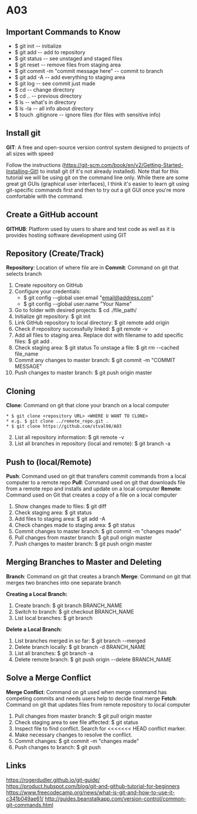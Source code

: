 # A03
Important Commands to Know
--------------------------------
+ $ git init -- initialize
+ $ git add -- add to repository
+ $ git status -- see unstaged and staged files
+ $ git reset -- remove files from staging area
+ $ git commit -m "commit message here" -- commit to branch
+ $ git add -A -- add everything to staging area
+ $ git log -- see commit just made
+ $ cd  -- change directory
+ $ cd .. -- previous directory
+ $ ls -- what's in directory
+ $ ls -la -- all info about directory
+ $ touch .gitignore -- ignore files (for files with sensitive info)

Install git
-------------------
**GIT**: A free and open-source version control system designed to projects of all sizes with speed

Follow the instructions (https://git-scm.com/book/en/v2/Getting-Started-Installing-Git) to install git (if it's not already installed). Note that for this tutorial we will be using git on the command line only. While there are some great git GUIs (graphical user interfaces), I think it's easier to learn git using git-specific commands first and then to try out a git GUI once you're more comfortable with the command. 

Create a GitHub account
-------------------------------
**GITHUB**: Platform used by users to share and test code as well as it is provides hosting software development using GIT

Repository (Create/Track)
----------------------------
**Repository**: Location of where file are in
**Commit**: Command on git that selects branch

1. Create repository on GitHub
2. Configure your credentials: 
	* $ git config --global user.email "email@address.com"
	* $ git config --global user.name "Your Name"
4. Go to folder with desired projects: $ cd ./file_path/
5. Initialize git repository: $ git init
6. Link GitHub repository to local directory: 
	$ git remote add origin <repository URL>
7. Check if repository successfully linked:
	$ git remote -v
8. Add all files to staging area. Replace dot with filename to add specific files: 
	$ git add . 
9. Check staging area: $ git status
	To unstage a file: $ git rm --cached file_name 
10. Commit any changes to master branch: 
	$ git commit -m "COMMIT MESSAGE"
11. Push changes to master branch: $ git push origin master

Cloning
---------------------
**Clone**: Command on git that clone your branch on a local computer

	* $ git clone <repository URL> <WHERE U WANT TO CLONE>
	* e.g. $ git clone ../remote_repo.git .
	* $ git clone https://github.com/stval98/A03
	
2. List all repository information: $ git remote -v 
3. List all branches in repository (local and remote): $ git branch -a 


Push to (local/Remote)
-----------------------
**Push**: Command used on git that transfers commit commands from a local computer to a remote repo
**Pull**: Command used on git that downloads file from a remote repo and installs and update on a local computer
**Remote**: Command used on Git that creates a copy of a file on a local computer

1. Show changes made to files: $ git diff
2. Check staging area: $ git status
3. Add files to staging area: $ git add -A
4. Check changes made to staging area: $ git status
5. Commit changes to master branch: $ git commit -m "changes made"
4. Pull changes from master branch: $ git pull origin master
5. Push changes to master branch: $ git push origin master 

Merging Branches to Master and Deleting
--------------------------
**Branch**: Command on git that creates a branch
**Merge**: Command on git that merges two branches into one separate branch

**Creating a Local Branch:**
1. Create branch: $ git branch BRANCH_NAME
2. Switch to branch: $ git checkout BRANCH_NAME 
3. List local branches: $ git branch

**Delete a Local Branch:**
1. List branches merged in so far: $ git branch --merged
2. Delete branch locally: $ git branch -d BRANCH_NAME
3. List all branches: $ git branch -a
4. Delete remote branch: $ git push origin --delete BRANCH_NAME

Solve a Merge Conflict
----------------------
**Merge Conflict**: Command on git used when merge command has competing commits and needs users help to decide final merge
**Fetch**: Command on git that updates files from remote repository to local computer

1. Pull changes from master branch: $ git pull origin master
2. Check staging area to see file affected: $ git status
3. Inspect file to find conflict. Search for <<<<<<< HEAD conflict marker.
4. Make necessary changes to resolve the conflict. 
5. Commit changes: $ git commit -m "changes made"
6. Push changes to branch: $ git push

Links
-------------
https://rogerdudler.github.io/git-guide/
https://product.hubspot.com/blog/git-and-github-tutorial-for-beginners
https://www.freecodecamp.org/news/what-is-git-and-how-to-use-it-c341b049ae61/
http://guides.beanstalkapp.com/version-control/common-git-commands.html
